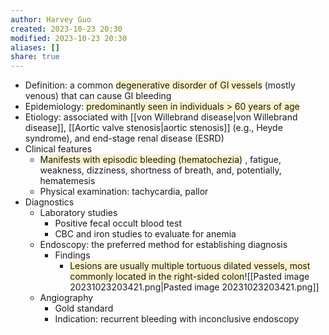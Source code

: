```yaml
---
author: Harvey Guo
created: 2023-10-23 20:30
modified: 2023-10-23 20:30
aliases: []
share: true
---
```

- Definition: a common <span style="background:rgba(240, 200, 0, 0.2)">degenerative disorder of GI vessels</span> (mostly venous) that can cause GI bleeding
- Epidemiology: <span style="background:rgba(240, 200, 0, 0.2)">predominantly seen in individuals > 60 years of age</span> 
- Etiology: associated with [[von Willebrand disease|von Willebrand disease]], [[Aortic valve stenosis|aortic stenosis]] (e.g., Heyde syndrome), and end-stage renal disease (ESRD)
- Clinical features
	- <span style="background:rgba(240, 200, 0, 0.2)">Manifests with episodic bleeding (hematochezia)</span>  , fatigue, weakness, dizziness, shortness of breath, and, potentially, hematemesis
	- Physical examination: tachycardia, pallor
- Diagnostics
	- Laboratory studies
		- Positive fecal occult blood test
		- CBC and iron studies to evaluate for anemia
	- Endoscopy: the preferred method for establishing diagnosis
		- Findings
			- <span style="background:rgba(240, 200, 0, 0.2)">Lesions are usually multiple tortuous dilated vessels, most commonly located in the right-sided colon</span>![[Pasted image 20231023203421.png|Pasted image 20231023203421.png]]
	- Angiography
		- Gold standard
		- Indication: recurrent bleeding with inconclusive endoscopy

